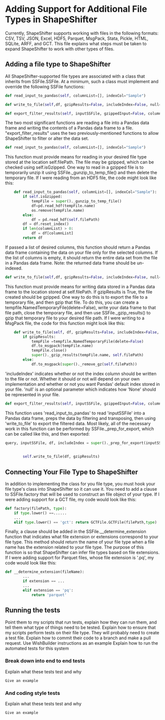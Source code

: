 # Adding Support for Additional File Types in ShapeShifter

Currently, ShapeShifter supports working with files in the following formats: CSV, TSV, JSON, Excel, HDF5, Parquet, MsgPack, Stata, Pickle, HTML, SQLite, ARFF, and GCT. This file explains what steps must be taken to expand ShapeShifter to work with other types of files.


## Adding a file type to ShapeShifter

All ShapeShifter-supported file types are associated with a class that inherits from SSFile.SSFile. 
At a minimum, such a class must implement and override the following SSFile functions:

```python
def read_input_to_pandas(self, columnList=[], indexCol="Sample")

def write_to_file(self,df, gzipResults=False, includeIndex=False, null='NA')

def export_filter_results(self, inputSSFile, gzippedInput=False, columnList=[], query=None, transpose=False, includeAllColumns=False, gzipResults=False, indexCol="Sample"):
```
The two most significant functions are reading a file into a Pandas data frame and writing the contents of a Pandas data frame
to a file. "export_filter_results" uses the two previously-mentioned functions to allow ShapeShifter to filter or alter the data set.
```python
def read_input_to_pandas(self, columnList=[], indexCol="Sample")
```
This function must provide means for reading in your desired file type stored at the location self.filePath. The file may be gzipped, which can be checked 
using self.isGzipped. One way to read in a gzipped file is to temporarily unzip it using SSFile._gunzip_to_temp_file()
and then delete the temporary file. If I were reading from an HDF5 file, the code might look like this:

```python
    def read_input_to_pandas(self, columnList=[], indexCol="Sample"):
        if self.isGzipped:
            tempFile = super()._gunzip_to_temp_file()
            df=pd.read_hdf(tempFile.name)
            os.remove(tempFile.name)
        else:
            df = pd.read_hdf(self.filePath)
        df = df.reset_index()
        if len(columnList) > 0:
            df = df[columnList]
        return df
```

If passed a list of desired columns, this function should return a Pandas data frame containing the data on your file only for the selected columns. 
If the list of columns is empty, it should return the entire data set from the file in a Pandas data frame.
Note: the returned data frame should be un-indexed.

```python
def write_to_file(self,df, gzipResults=False, includeIndex=False, null='NA')
```
This function must provide means for writing data stored in a Pandas data frame to the location stored at self.filePath. 
If gzipResults is True, the file created should be gzipped. One way to do this is to export the file to a temporary file, and then gzip that file. 
To do this, you can create a tempfile.NamedTemporaryFile(delete=False), write your data frame to that file path, close the temporary file, and then
use SSFile._gzip_results() to gzip that temporary file to your desired file path. 
If I were writing to a MsgPack file, the code for this function might look like this:
```python
    def write_to_file(self, df, gzipResults=False, includeIndex=False, null='NA'):
        if gzipResults:
            tempFile =tempfile.NamedTemporaryFile(delete=False)
            df.to_msgpack(tempFile.name)
            tempFile.close()
            super()._gzip_results(tempFile.name, self.filePath)
        else:
            df.to_msgpack(super()._remove_gz(self.filePath))
```
'includeIndex' indicates whether or not the index column should be written to the file or not. Whether it should or not will depend on your own implementation and whether or not you
want Pandas' default index stored in your file. 'null' is an optional parameter which indicates how 'None' should be represented in your file.
```python
def export_filter_results(self, inputSSFile, gzippedInput=False, columnList=[], query=None, transpose=False, includeAllColumns=False, gzipResults=False, indexCol="Sample"):
```
This function uses 'read_input_to_pandas' to read 'inputSSFile' into a Pandas data frame, preps the data by filtering and transposing, then using 'write_to_file' to export the filtered data.
Most likely, all of the necessary work in this function can be performed by SSFile._prep_for_export, which can be called like this, and then exported:

```python
query, inputSSFile, df, includeIndex = super()._prep_for_export(inputSSFile, gzippedInput, columnList, query,
                                                                        transpose, includeAllColumns, df, includeIndex,
                                                                        indexCol)
        self.write_to_file(df, gzipResults)
```
## Connecting Your File Type to ShapeShifter
In addition to implementing the class for you file type, you must hook your file type's class into ShapeShifter so it can use it.
You need to add a clause to SSFile.factory
that will be used to construct an file object of your type. If I were adding support for a GCT file, my code would look like  this:
```python
def factory(filePath, type):
    if type.lower() ==......
    ...
    elif type.lower() == 'gct': return GCTFile.GCTFile(filePath,type)
```
Finally, a clause should be added in the SSFile.__determine_extension function that indicates what file extension or extensions correspond to your file type.
This method should return the name of your file type when a file name has the extension related to your file type. The purpose 
of this function is so that ShapeShifter can infer file types based on file extensions. If I were adding support for Parquet files, whose file extension is '.pq', my code would look like this:

```python
def __determine_extension(fileName):
        ...
        if extension == ...
        ...
        elif extension == 'pq':
            return 'parquet'
```

## Running the tests
Point them to my scripts that run tests, explain how they can run them, and tell them what type of things need to be tested.
Explain how to ensure that my scripts perform tests on their file type. They will probably need to create a test file.
Explain how to commit their code to a branch and make a pull request. Use WishBuilder instructions as an example
Explain how to run the automated tests for this system

### Break down into end to end tests

Explain what these tests test and why

```
Give an example
```

### And coding style tests

Explain what these tests test and why

```
Give an example
```
